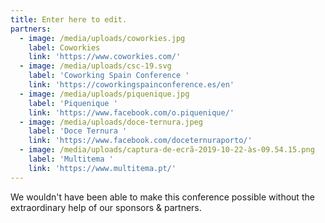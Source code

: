 ```yaml
---
title: Enter here to edit.
partners:
  - image: /media/uploads/coworkies.jpg
    label: Coworkies
    link: 'https://www.coworkies.com/'
  - image: /media/uploads/csc-19.svg
    label: 'Coworking Spain Conference '
    link: 'https://coworkingspainconference.es/en'
  - image: /media/uploads/piquenique.jpg
    label: 'Piquenique '
    link: 'https://www.facebook.com/o.piquenique/'
  - image: /media/uploads/doce-ternura.jpeg
    label: 'Doce Ternura '
    link: 'https://www.facebook.com/doceternuraporto/'
  - image: /media/uploads/captura-de-ecrã-2019-10-22-às-09.54.15.png
    label: 'Multitema '
    link: 'https://www.multitema.pt/'
---
```

We wouldn't have been able to make this conference possible without the extraordinary help of our sponsors & partners.
